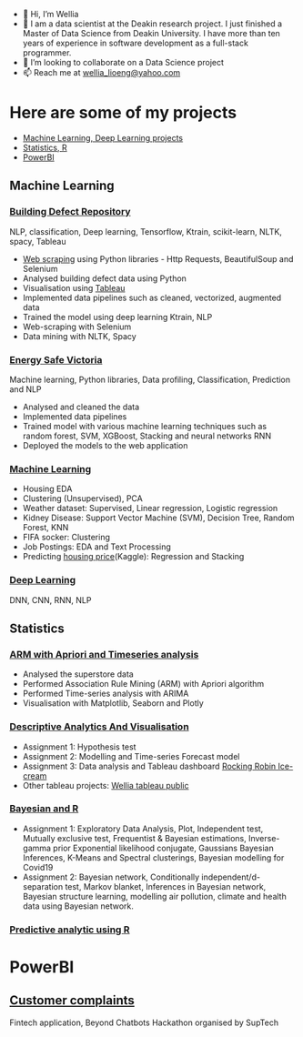 - 👋 Hi, I’m Wellia
- 👀 I am a data scientist at the Deakin research project. I just finished a Master of Data Science from Deakin University. I have more than ten years of experience in software development as a full-stack programmer.
- 💞️ I’m looking to collaborate on a Data Science project
- 📫 Reach me at wellia_lioeng@yahoo.com

# Here are some of my projects

- [Machine Learning, Deep Learning projects](#machine-learning)
- [Statistics, R](#statistics)
- [PowerBI](#powerbi)

## Machine Learning

### [Building Defect Repository](https://github.com/wellia/buildingDefect) 
NLP, classification, Deep learning, Tensorflow, Ktrain, scikit-learn, NLTK, spacy, Tableau
- [Web scraping](https://github.com/wellia/WebScrapping) using Python libraries - Http Requests, BeautifulSoup and Selenium
- Analysed building defect data using Python 
- Visualisation using [Tableau](https://public.tableau.com/app/profile/wellia.lioeng/viz/BuildingDefects/story)
- Implemented data pipelines such as cleaned, vectorized, augmented data
- Trained the model using deep learning Ktrain, NLP
- Web-scraping with Selenium
- Data mining with NLTK, Spacy

### [Energy Safe Victoria](https://github.com/wellia/capstone_ESV)
Machine learning, Python libraries, Data profiling, Classification, Prediction and NLP
- Analysed and cleaned the data
- Implemented data pipelines
- Trained model with various machine learning techniques such as random forest, SVM, XGBoost, Stacking and neural networks RNN
- Deployed the models to the web application

### [Machine Learning](https://github.com/wellia/Machine_Learning)
- Housing EDA
- Clustering (Unsupervised), PCA
- Weather dataset: Supervised, Linear regression, Logistic regression
- Kidney Disease: Support Vector Machine (SVM), Decision Tree, Random Forest, KNN
- FIFA socker: Clustering
- Job Postings: EDA and Text Processing
- Predicting [housing price](https://github.com/wellia/house_price_kaggle)(Kaggle): Regression and Stacking 

### [Deep Learning](https://github.com/wellia/DeepLearning)
DNN, CNN, RNN, NLP

## Statistics

###  [ARM with Apriori and Timeseries analysis](https://github.com/wellia/superstore)
- Analysed the superstore data
- Performed Association Rule Mining (ARM) with Apriori algorithm
- Performed Time-series analysis with ARIMA
- Visualisation with Matplotlib, Seaborn and Plotly
  
### [Descriptive Analytics And Visualisation](https://github.com/wellia/Descriptive_Analytic_Visualisation)
- Assignment 1: Hypothesis test
- Assignment 2: Modelling and Time-series Forecast model
- Assignment 3: Data analysis and Tableau dashboard [Rocking Robin Ice-cream](https://public.tableau.com/app/profile/wellia.lioeng/viz/RockingRobin_15908123875900/RockingRobinDashboard)
- Other tableau projects: [Wellia tableau public](https://public.tableau.com/app/profile/wellia.lioeng)

### [Bayesian and R](https://github.com/wellia/Bayesian)
- Assignment 1: Exploratory Data Analysis, Plot, Independent test, Mutually exclusive test, Frequentist & Bayesian estimations, Inverse-gamma prior Exponential likelihood conjugate, Gaussians Bayesian Inferences, K-Means and Spectral clusterings, Bayesian modelling for Covid19
- Assignment 2: Bayesian network, Conditionally independent/d-separation test, Markov blanket, Inferences in Bayesian network, Bayesian structure learning, modelling air pollution, climate and health data using Bayesian network.

### [Predictive analytic using R](https://github.com/wellia/Data-ANZ)

# PowerBI

## [Customer complaints](https://github.com/wellia/suptech-hack-PowerBI)
Fintech application, Beyond Chatbots Hackathon organised by SupTech


